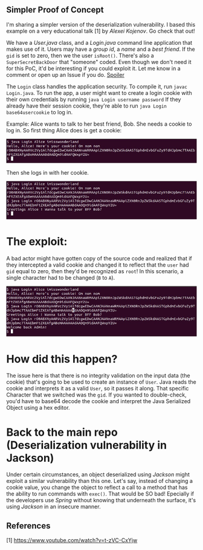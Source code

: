 ## Simpler Proof of Concept 
I'm sharing a simpler version of the deserialization vulnerability. I based this example on a very educational talk [1] by _Alexei Kojenov_. Go check that out!

We have a _User.java_ class, and a _Login.java_ command line application that makes use of it. Users may have a _group id_, a _name_ and a _best friend_.
If the `gid` is set to zero, then we the user `isRoot()`. There's also a `SuperSecretBackDoor` that "someone" coded. Even though we don't need it for this PoC, it'd be interesting if you could exploit it. Let me know in a comment or open up an Issue if you do. [Spoiler](Spoiler.md)

The `Login` class handles the application security. To compile it, run `javac Login.java`.
To run the app, a user might want to create a login cookie with their own credentials by running `java Login username password`
If they already have their session cookie, they're able to run `java Login base64usercookie` to log in.

Example:
Alice wants to talk to her best friend, Bob. She needs a cookie to log in. So first thing Alice does is get a cookie:

<img src="images/alice_cookie.jpeg" width="750">

Then she logs in with her cookie.

<img src="images/alice_login.jpeg" width="750">

# The exploit:
A bad actor might have gotten copy of the source code and realized that if they intercepted a valid cookie and changed it to reflect that the `user` had `gid` equal to zero, then they'd be recognized as `root`!
In this scenario, a single character had to be changed (`B` to `A`).

<img src="images/alice_root.jpeg" width="750">

# How did this happen?
The issue here is that there is no integrity validation on the input data (the cookie) that's going to be used to create an instance of `User`. Java reads the cookie and interprets it as a valid `User`, so it passes it along. That specific Character that we switched was the `gid`. If you wanted to double-check, you'd have to base64 decode the cookie and interpret the Java Serialized Object using a hex editor.

# Back to the main repo (Deserialization vulnerability in Jackson)
Under certain circumstances, an object deserialized using _Jackson_ might exploit a similar vulnerability than this one. Let's say, instead of changing a cookie value, you change the object to reflect a call to a method that has the ability to run commands with `exec()`. That would be SO bad! Epecially if the developers use _Spring_ without knowing that underneath the surface, it's using _Jackson_ in an insecure manner.

## References
[1] https://www.youtube.com/watch?v=t-zVC-CxYjw
